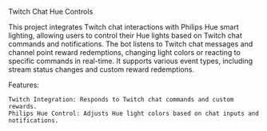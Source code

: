 Twitch Chat Hue Controls

This project integrates Twitch chat interactions with Philips Hue smart lighting, allowing users to control their Hue lights based on Twitch chat commands and notifications. 
The bot listens to Twitch chat messages and channel point reward redemptions, changing light colors or reacting to specific commands in real-time. It supports various event types, including stream status changes and custom reward redemptions.

Features:

    Twitch Integration: Responds to Twitch chat commands and custom rewards.
    Philips Hue Control: Adjusts Hue light colors based on chat inputs and notifications.
